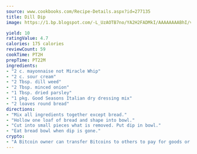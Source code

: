 ```yaml
---
source: www.cookbooks.com/Recipe-Details.aspx?id=277135
title: Dill Dip
image: https://1.bp.blogspot.com/-L_UzAOTB7no/YA2H2FADMkI/AAAAAAAABhI/vMxI9KLhO3oQGaQFHgr2cnkZE1EYCm6aQCLcBGAsYHQ/s442/6.png

yield: 10
ratingValue: 4.7
calories: 175 calories
reviewCount: 59
cookTime: PT2H
prepTime: PT22M
ingredients:
- "2 c. mayonnaise not Miracle Whip"
- "2 c. sour cream"
- "2 Tbsp. dill weed"
- "2 Tbsp. minced onion"
- "1 Tbsp. dried parsley"
- "1 pkg. Good Seasons Italian dry dressing mix"
- "2 loaves round bread"
directions:
- "Mix all ingredients together except bread."
- "Hollow one loaf of bread and shape into bowl."
- "Cut into small pieces what is removed. Put dip in bowl."
- "Eat bread bowl when dip is gone."
crypto:
- "A Bitcoin owner can transfer Bitcoins to others to pay for goods or services."
---
```

